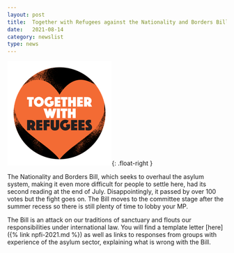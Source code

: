 ```yaml
---
layout: post
title:  Together with Refugees against the Nationality and Borders Bill
date:   2021-08-14
category: newslist
type: news
---
```


![The Together With Refugees logo](/images/2021-07-14-together-with-refugees.png){: .float-right }

The Nationality and Borders Bill, which seeks to overhaul the asylum system, making it even more difficult for people to settle here, had its second reading at the end of July. Disappointingly, it passed by over 100 votes but the fight goes on. The Bill moves to the committee stage after the summer recess so there is still plenty of time to lobby your MP.

The Bill is an attack on our traditions of sanctuary and flouts our responsibilities under international law. You will find a template letter [here]({% link npfi-2021.md %}) as well as links to responses from groups with experience of the asylum sector, explaining what is wrong with the Bill.
